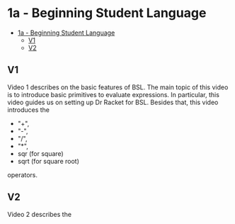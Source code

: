 # 1a - Beginning Student Language

- [1a - Beginning Student Language](#1a---beginning-student-language)
  - [V1](#v1)
  - [V2](#v2)

## V1

Video 1 describes on the basic features of BSL. The main topic of this video is to introduce basic primitives to evaluate expressions. In particular, this video guides us on setting up Dr Racket for BSL. Besides that, this video introduces the 

- "+", 
- "-", 
- "/", 
- "*", 
- sqr (for square)
- sqrt (for square root)

operators. 

## V2

Video 2 describes the 